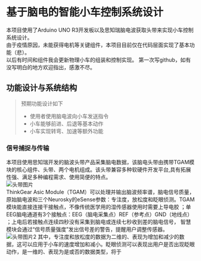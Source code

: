 # 基于脑电的智能小车控制系统设计  
本项目使用了Arduino UNO R3开发板以及思知瑞脑电波获取头带来实现小车控制系统设计。  
由于疫情原因，未能获得电机等关键组件，本项目目前仅在代码层面实现了基本功能（悲）。  
以后有时间和组件我会更新物理小车的组装和控制实现。 
第一次写github，如有没写明白的地方欢迎指出，感激不尽。
## 功能设计与系统结构  
> 预期功能设计如下
> * 使用者使用脑电波向小车发送指令
> * 小车能够前进、后退等基本动作
> * 小车实现转弯、加速等额外功能  
### 信号捕捉与传输  
本项目使用思知瑞开发的脑波头带产品采集脑电数据，该脑电头带由携带TGAM模块的核心组件、头带、两个电机组成。该头带兼容多种软硬件开发平台,具有拓展性强、满足多种编程需求、使用简便的特点。  
![头带图片](https://github.com/IEwonder/Design_of_Intelligent_Car_Control_System_based_on_EEG/blob/main/photo/%E5%9B%BE%E7%89%871.png)  
ThinkGear Asic Module（TGAM）可以处理并输出脑波频率谱，脑电信号质量，原始脑电波和三个Neurosky的eSense参数：专注度，放松度和眨眼侦测。TGAM模块能直接连接干接触点，不像传统医学用的湿传感器使用时需要上导电胶 ；单EEG脑电通道有3个接触点：EEG（脑电采集点）REF（参考点）GND（地线点） ；上电后若接触点连续四秒没有采集到脑电或连续七秒收到差的脑电信号， 智慧模块会通过“信号质量强度”发出信号差的警告，提醒用户调整传感器。    
![头带图片2](https://github.com/IEwonder/Design_of_Intelligent_Car_Control_System_based_on_EEG/blob/main/photo/%E5%9B%BE%E7%89%872.png)
其中，专注度和放松度的数据为二维的、表现为增加和减少的数据，这可以应用于小车的速度增加和减小。眨眼侦测可以表现出用户是否出现眨眼动作，是一维的、表现为是或否的数据类型，将于
